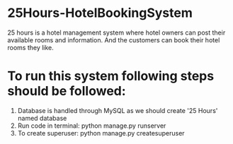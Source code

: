 # 25Hours-HotelBookingSystem
25 hours is a hotel management system where hotel owners can post their available rooms and information. And the customers can book their hotel rooms they like.

# To run this system following steps should be followed:
1) Database is handled through MySQL as we should create '25 Hours' named database
2) Run code in terminal: python manage.py runserver
3) To create superuser:  python manage.py createsuperuser